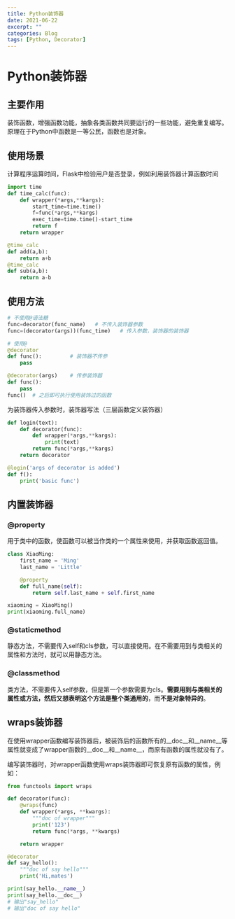 ```yaml
---
title: Python装饰器
date: 2021-06-22
excerpt: ""
categories: Blog
tags: [Python, Decorator]
---
```


# Python装饰器

## 主要作用

装饰函数，增强函数功能，抽象各类函数共同要运行的一些功能，避免重复编写。原理在于Python中函数是一等公民，函数也是对象。

## 使用场景

计算程序运算时间，Flask中检验用户是否登录，例如利用装饰器计算函数时间

```python
import time
def time_calc(func):
	def wrapper(*args,**kargs):
        start_time=time.time()
        f=func(*args,**kargs)
        exec_time=time.time()-start_time
       	return f
    return wrapper

@time_calc
def add(a,b):
    return a+b
@time_calc
def sub(a,b):
    return a-b
```

## 使用方法

```python
# 不使用@语法糖
func=decorator(func_name)	# 不传入装饰器参数
func=(decorator(args))(func_time)	# 传入参数，装饰器的装饰器

# 使用@
@decorator
def func():			# 装饰器不传参
    pass

@decorator(args)	# 传参装饰器
def func():
	pass
func()	# 之后即可执行使用装饰过的函数
```

为装饰器传入参数时，装饰器写法（三层函数定义装饰器）

```python
def login(text):
	def decorator(func):
		def wrapper(*args,**kargs):
			print(text)
		return func(*args,**kargs)
	return decorator

@login('args of decorator is added')
def f():
    print('basic func')
```

## 内置装饰器

### @property

用于类中的函数，使函数可以被当作类的一个属性来使用，并获取函数返回值。

```python
class XiaoMing:
    first_name = 'Ming'
    last_name = 'Little'

    @property
    def full_name(self):
        return self.last_name + self.first_name

xiaoming = XiaoMing()
print(xiaoming.full_name)
```



### @staticmethod

静态方法，不需要传入self和cls参数，可以直接使用。在不需要用到与类相关的属性和方法时，就可以用静态方法。

### @classmethod

类方法，不需要传入self参数，但是第一个参数需要为cls。**需要用到与类相关的属性或方法，然后又想表明这个方法是整个类通用的**，而**不是对象特异的**。

## wraps装饰器

在使用wrapper函数编写装饰器后，被装饰后的函数所有的\_\_doc\_\_和\_\_name\_\_等属性就变成了wrapper函数的\_\_doc\_\_和\_\_name\_\_，而原有函数的属性就没有了。

编写装饰器时，对wrapper函数使用wraps装饰器即可恢复原有函数的属性，例如：

```python
from functools import wraps

def decorator(func):
    @wraps(func)
    def wrapper(*args, **kwargs):
        """doc of wrapper"""
        print('123')
        return func(*args, **kwargs)

    return wrapper

@decorator
def say_hello():
    """doc of say hello"""
    print('Hi,mates')

print(say_hello.__name__)
print(say_hello.__doc__)
# 输出"say_hello"
# 输出"doc of say hello"
```

